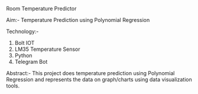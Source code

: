 Room Temperature Predictor

Aim:- Temperature Prediction using Polynomial Regression

Technology:-

1. Bolt IOT
2. LM35 Temperature Sensor
3. Python
4. Telegram Bot

Abstract:- This project does temperature prediction using Polynomial Regression and represents the data on graph/charts using data visualization tools.
